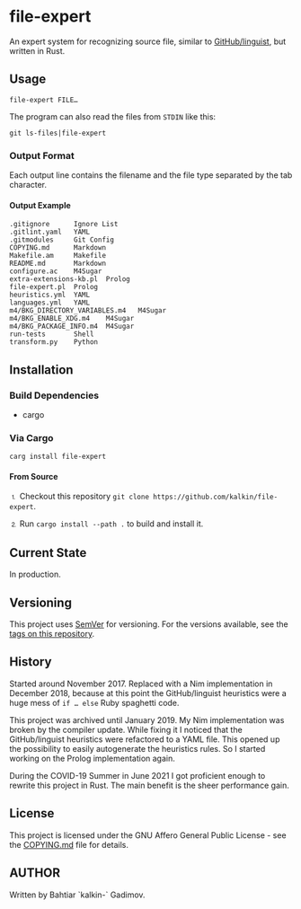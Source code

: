 # file-expert

An expert system for recognizing source file, similar to
[GitHub/linguist](https://github.com/github/linguist), but written in Rust.

## Usage

```shell
file-expert FILE…
```

The program can also read the files from `STDIN` like this:

```shell
git ls-files|file-expert
```

### Output Format

Each output line contains the filename and the file type separated by the tab
character.

#### Output Example

```
.gitignore      Ignore List
.gitlint.yaml   YAML
.gitmodules     Git Config
COPYING.md      Markdown
Makefile.am     Makefile
README.md       Markdown
configure.ac    M4Sugar
extra-extensions-kb.pl  Prolog
file-expert.pl  Prolog
heuristics.yml  YAML
languages.yml   YAML
m4/BKG_DIRECTORY_VARIABLES.m4   M4Sugar
m4/BKG_ENABLE_XDG.m4    M4Sugar
m4/BKG_PACKAGE_INFO.m4  M4Sugar
run-tests       Shell
transform.py    Python
```

## Installation

### Build Dependencies

* cargo

### Via Cargo

`carg install file-expert`

#### From Source

⒈ Checkout this repository `git clone https://github.com/kalkin/file-expert`.

⒉ Run `cargo install --path .` to build and install it.

## Current State

In production.

## Versioning

This project uses [SemVer](http://semver.org/) for versioning. For the versions
available, see the [tags on this repository](https://github.com/kalkin/file-expert/tags).

## History

Started around November 2017. Replaced with a Nim implementation in December
2018, because at this point the GitHub/linguist heuristics were a huge mess of
`if … else` Ruby spaghetti code.

This project was archived until January 2019. My Nim implementation was broken
by the compiler update. While fixing it I noticed that the GitHub/linguist
heuristics were refactored to a YAML file. This opened up the possibility to
easily autogenerate the heuristics rules. So I started working on the Prolog
implementation again.

During the COVID-19 Summer in June 2021 I got proficient enough to rewrite this
project in Rust. The main benefit is the sheer performance gain.

## License

This project is licensed under the GNU Affero General Public License - see the
[COPYING.md](COPYING.md) file for details.

## AUTHOR

Written by Bahtiar \`kalkin-\` Gadimov.
